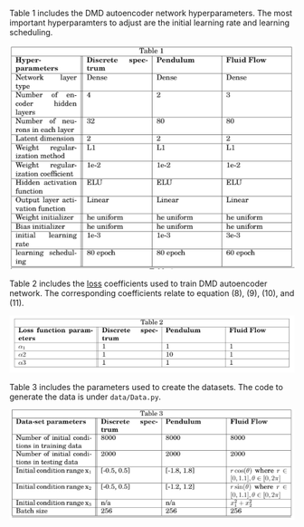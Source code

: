 Table 1 includes the DMD autoencoder network hyperparameters. The most important hyperparamters to adjust are the initial learning rate and learning scheduling.

![](images/table1.PNG)

Table 2 includes the [loss](loss.md) coefficients used to train DMD autoencoder network. The corresponding coefficients relate to equation (8), (9), (10), and (11). 

![](images/table2.png)

Table 3 includes the parameters used to create the datasets. The code to generate the data is under `data/Data.py`.

![](images/table3.PNG)
